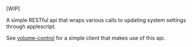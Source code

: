 [WIP]

A simple RESTful api that wraps various calls to updating system settings
through applescript.

See [volume-control](https://github.com/pfista/volume-control) for a simple
client that makes use of this api.
